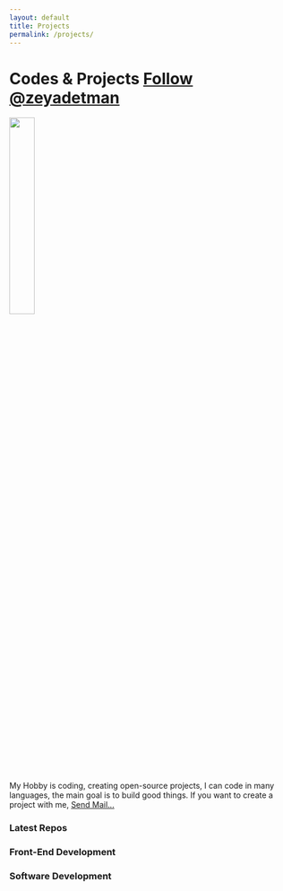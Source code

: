 ```yaml
---
layout: default
title: Projects
permalink: /projects/
---
```

<link rel="stylesheet" href="/css/languages.css">
<link rel="stylesheet" href="/css/projects.css">
<script async defer src="https://buttons.github.io/buttons.js"></script>

<h1>Codes & Projects
<a class="github-button" href="https://github.com/zeyadetman" data-size="small" data-show-count="true" aria-label="Follow @zeyadetman on GitHub">Follow @zeyadetman</a></h1>


<div class="projects-content">
    <div class="projects-intro">
    <img src="https://github.com/zeyadetman/zeyadetman-old-blog/blob/master/images/logo.png?raw=true" style="width:30%;" class="sitelogo img-fluid">
    <p>My Hobby is coding, creating open-source projects, I can code in many languages, the main goal is to build good things. If you want to create a project with me, <a href="mailto:zeyadetman@gmail.com">Send Mail...</a> </p>
    </div>
    <div class="latest">
    <h3>Latest Repos</h3>    
        <div class="projects" id="latest-projects">
        </div>
    </div>
</div>

<div class="all-projects">
    <div class="frontend projectssection"  id="frontendprojects">
        <h3 class="projects-title">Front-End Development <a href="{{page.url}}#frontendprojects"><i class="fas fa-link"></i></a></h3>
        <div class="cards" id="frontendCards">
        </div>
    </div>
    <div class="softwaredev projectssection"  id="softwareprojects">
        <h3 class="projects-title">Software Development <a href="{{page.url}}#softwareprojects"><i class="fas fa-link"></i></a></h3>
        <div class="cards" id="softwaredevCards">
        </div>
    </div>
<div>

<script>

const url = 'https://api.github.com/users/zeyadetman/repos?sort=created';
fetch(url,{method:'GET'}).then((res)=>res.json())
    .then((res)=>{
        let data = res.filter(repo=>(repo.fork == false))
        data = data.filter((repo,indx,data)=>indx<6)
        data.forEach((repo) => {
            let lang = repo.language;
            let desc = repo.description;
            if(desc == null)
                desc = 'description not found'
            if(lang == "C++")
                lang = 'cpp';
            else if(lang == "C#")
                lang = 'csharp';
            lang = lang.toLowerCase();
            document.getElementById('latest-projects').innerHTML+=`
            <div class="project">
                <a href="${repo.html_url}" class="project-name">${repo.name}</a>
                <span class="${lang}">${lang}</span>
                <p class="project-description">${desc}</p>
            </div>
            `;
        });
    })
    .catch(()=>console.log('err'));


const webimgs = `/images/projects/web/`;
const softwareimgs = `/images/projects/software/`;

var frontendProjects = [
    {
        title:'Clock',
        description:'simple clock',
        imgurl:`${webimgs}clock.png`,
        sourcecodeurl:'https://github.com/zeyadetman/Clock',
        site:'https://zeyadetman.github.io/Clock/'
    },
    {
        title:'Calculator',
        description:'Calculator.',
        imgurl:`${webimgs}calculator.png`,
        sourcecodeurl:'https://github.com/zeyadetman/Calculator',
        site:'https://zeyadetman.github.io/Calculator/'
    },
    {
        title:'Eclipse',
        description:'Eclipse',
        imgurl:`${webimgs}eclipse.png`,
        sourcecodeurl:'https://github.com/zeyadetman/Eclipse',
        site:'https://zeyadetman.github.io/Eclipse/'
    },
    {
        title:'KeyNumbers',
        description:'The ASCII of Keyboard buttons',
        imgurl:`${webimgs}keys.png`,
        sourcecodeurl:'https://github.com/zeyadetman/KeyNumbers',
        site:'https://zeyadetman.github.io/KeyNumbers/'
    },
    {
        title:'Piano',
        description:'Simple piano',
        imgurl:`${webimgs}piano.png`,
        sourcecodeurl:'https://github.com/zeyadetman/Piano',
        site:'https://zeyadetman.github.io/Piano/'
    },
    {
        title:'TICTACTOE',
        description:'TICTACTOE',
        imgurl:`${webimgs}tictactoe.png`,
        sourcecodeurl:'https://github.com/zeyadetman/TICTACTOE',
        site:'https://zeyadetman.github.io/TICTACTOE/'
    },
    {
        title:'pixelartmaker',
        description:'Pixel Art Maker',
        imgurl:`${webimgs}pixelartmaker.png`,
        sourcecodeurl:'https://github.com/zeyadetman/pixelartmaker',
        site:'https://zeyadetman.github.io/pixelartmaker/'
    },
    {
        title:'Wikipedia',
        description:'Fast Browsing for Wikipedia.',
        imgurl:`${webimgs}wikipedia.png`,
        sourcecodeurl:'https://github.com/zeyadetman/Wikipedia',
        site:'https://zeyadetman.github.io/Wikipedia/'
    },
    {
        title:'Pomodoro',
        description:'Pomodoro Clock Advanced Front End Development Projects freecodecamp',
        imgurl:`${webimgs}pomodoro.png`,
        sourcecodeurl:'https://github.com/zeyadetman/PomodoroClock',
        site:'https://zeyadetman.github.io/PomodoroClock/'
    },
    {
        title:'TerminalPortfolio',
        description:'ZeeTerminal (Personal Site)',
        imgurl:`${webimgs}terminal.png`,
        sourcecodeurl:'https://github.com/zeyadetman/TerminalPortfolio',
        site:'https://zeyadetman.github.io/TerminalPortfolio/'
    },
    {
        title:'WeatherApp',
        description:'Want to find the weather right now? try this ',
        imgurl:`${webimgs}weather.png`,
        sourcecodeurl:'https://github.com/zeyadetman/WeatherApp',
        site:'https://zeyadetman.github.io/WeatherApp/'
    },
    {
        title:'counteributors.github.io',
        description:`Want to create a big project? Here You'll find contributors.`,
        imgurl:`${webimgs}counteributors.png`,
        sourcecodeurl:'https://github.com/counteributors/counteributors.github.io',
        site:'https://counteributors.github.io'
    },
    {
        title:'MoviesQuotes',
        description:`Want to read movies quotes? here you'll find what you want!`,
        imgurl:`${webimgs}quote.png`,
        sourcecodeurl:'https://github.com/zeyadetman/MoviesQuotes',
        site:'https://zeyadetman.github.io/MoviesQuotes/'
    },
    {
        title:'Logo-Game',
        description:`guess this logo.`,
        imgurl:`${webimgs}logogame.png`,
        sourcecodeurl:'https://github.com/zeyadetman/Logo-Game',
        site:'https://zeyadetman.github.io/Logo-Game/'
    }

]

var softwareProjects = [
    {
        title:'Targmly',
        lang:'python',
        description:"Translate to arabic wherever you're. just copy the word!",
        imgurl:`${softwareimgs}screenshot1.jpg`,
        sourcecodeurl:'https://github.com/zeyadetman/Targmly',
        site:'https://github.com/zeyadetman/Targmly'
    },
    {
        title:'TinyLanguageCompiler',
        lang:'csharp',
        description:"Compiler for Tiny programming language",
        imgurl:`${softwareimgs}tiny.jpg`,
        sourcecodeurl:'https://github.com/zeyadetman/TinyLanguageCompiler',
        site:'https://github.com/zeyadetman/TinyLanguageCompiler'
    },
    {
        title:'DownloadInstagramAccountPhotos',
        lang:'python',
        description:"Download all the photos of Public Instagram Account",
        imgurl:`${softwareimgs}insta.jpg`,
        sourcecodeurl:'https://github.com/zeyadetman/DownloadInstagramAccountPhotos',
        site:'https://github.com/zeyadetman/DownloadInstagramAccountPhotos'
    },
    {
        title:'Image-TextSteganography',
        lang:'csharp',
        description:"An image steganography by converting the image into text of pixels and use the LSB to hide the ciphered text that encrypted by The Caesar cipher Algorithm (Cryptography). The project decrypt the image by loading it, converting the pixels’ digits and break the LSB.",
        imgurl:`${softwareimgs}steg.jpg`,
        sourcecodeurl:'https://github.com/zeyadetman/Image-TextSteganography',
        site:'https://github.com/zeyadetman/Image-TextSteganography'
    },
    {
        title:'RemoveDuplicateFiles',
        lang:'python',
        description:"Remove Duplicated files",
        imgurl:`${softwareimgs}screenshot1.jpg`,
        sourcecodeurl:'https://github.com/zeyadetman/RemoveDuplicateFiles',
        site:'https://github.com/zeyadetman/RemoveDuplicateFiles'
    }

]

document.addEventListener("DOMContentLoaded", ()=>{
    frontendProjects.forEach((project)=>{
        document.getElementById('frontendCards').innerHTML +=
        `<div class="card">
            <div class="imgcont">        
                <img src="${project.imgurl}" class="card-img img-fluid">
            </div>
                <h6 class="card-title">${project.title}</h6>
                <p class="card-desc">${project.description}</p>
                <ul class="card-links">
                    <li class="card-link card-source-code"><a href="${project.sourcecodeurl}">Code</a></li>
                    <li class="card-link card-site"><a href="${project.site}">Site</a></li>
                </ul>
        </div>`});

    softwareProjects.forEach((project)=>{
        document.getElementById('softwaredevCards').innerHTML += 
        `<div class="card">
            <div class="imgcont">        
                <img src="${project.imgurl}" class="card-img img-fluid">
            </div>
                <h6 class="card-title">${project.title}</h6>
                <p class="card-desc">${project.description}</p>
                <ul class="card-links">
                    <li class="card-link card-source-code"><a href="${project.sourcecodeurl}">Code</a></li>
                </ul>
        </div>`});
});

</script>